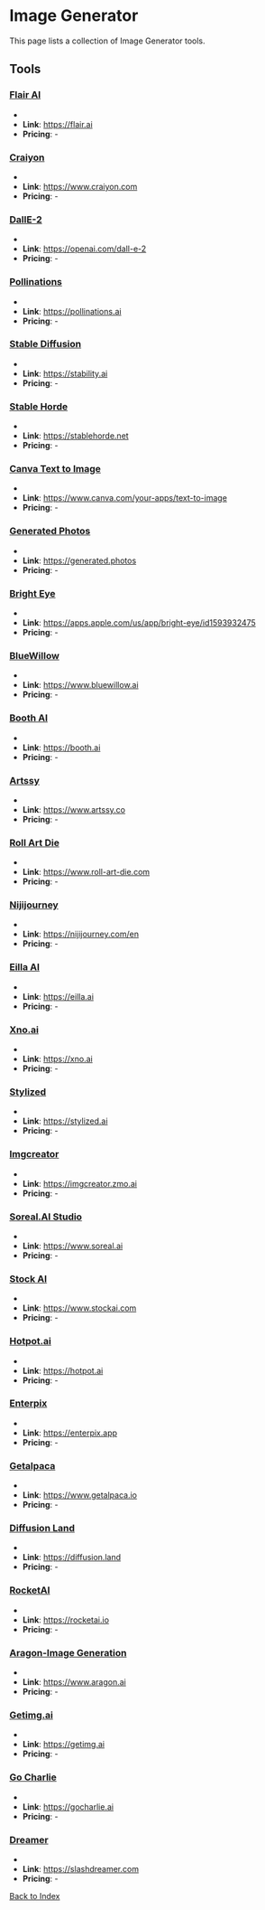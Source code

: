 # Image Generator

This page lists a collection of Image Generator tools.

## Tools

### [Flair AI](https://flair.ai)
-
- **Link**: https://flair.ai
- **Pricing**: -

### [Craiyon](https://www.craiyon.com)
-
- **Link**: https://www.craiyon.com
- **Pricing**: -

### [DallE-2](https://openai.com/dall-e-2)
-
- **Link**: https://openai.com/dall-e-2
- **Pricing**: -

### [Pollinations](https://pollinations.ai)
-
- **Link**: https://pollinations.ai
- **Pricing**: -

### [Stable Diffusion](https://stability.ai)
-
- **Link**: https://stability.ai
- **Pricing**: -

### [Stable Horde](https://stablehorde.net)
-
- **Link**: https://stablehorde.net
- **Pricing**: -

### [Canva Text to Image](https://www.canva.com/your-apps/text-to-image)
-
- **Link**: https://www.canva.com/your-apps/text-to-image
- **Pricing**: -

### [Generated Photos](https://generated.photos)
-
- **Link**: https://generated.photos
- **Pricing**: -

### [Bright Eye](https://apps.apple.com/us/app/bright-eye/id1593932475)
-
- **Link**: https://apps.apple.com/us/app/bright-eye/id1593932475
- **Pricing**: -

### [BlueWillow](https://www.bluewillow.ai)
-
- **Link**: https://www.bluewillow.ai
- **Pricing**: -

### [Booth AI](https://booth.ai)
-
- **Link**: https://booth.ai
- **Pricing**: -

### [Artssy](https://www.artssy.co)
-
- **Link**: https://www.artssy.co
- **Pricing**: -

### [Roll Art Die](https://www.roll-art-die.com)
-
- **Link**: https://www.roll-art-die.com
- **Pricing**: -

### [Nijijourney](https://nijijourney.com/en)
-
- **Link**: https://nijijourney.com/en
- **Pricing**: -

### [Eilla AI](https://eilla.ai)
-
- **Link**: https://eilla.ai
- **Pricing**: -

### [Xno.ai](https://xno.ai)
-
- **Link**: https://xno.ai
- **Pricing**: -

### [Stylized](https://stylized.ai)
-
- **Link**: https://stylized.ai
- **Pricing**: -

### [Imgcreator](https://imgcreator.zmo.ai)
-
- **Link**: https://imgcreator.zmo.ai
- **Pricing**: -

### [Soreal.AI Studio](https://www.soreal.ai)
-
- **Link**: https://www.soreal.ai
- **Pricing**: -

### [Stock AI](https://www.stockai.com)
-
- **Link**: https://www.stockai.com
- **Pricing**: -

### [Hotpot.ai](https://hotpot.ai)
-
- **Link**: https://hotpot.ai
- **Pricing**: -

### [Enterpix](https://enterpix.app)
-
- **Link**: https://enterpix.app
- **Pricing**: -

### [Getalpaca](https://www.getalpaca.io)
-
- **Link**: https://www.getalpaca.io
- **Pricing**: -

### [Diffusion Land](https://diffusion.land)
-
- **Link**: https://diffusion.land
- **Pricing**: -

### [RocketAI](https://rocketai.io)
-
- **Link**: https://rocketai.io
- **Pricing**: -

### [Aragon-Image Generation](https://www.aragon.ai)
-
- **Link**: https://www.aragon.ai
- **Pricing**: -

### [Getimg.ai](https://getimg.ai)
-
- **Link**: https://getimg.ai
- **Pricing**: -

### [Go Charlie](https://gocharlie.ai)
-
- **Link**: https://gocharlie.ai
- **Pricing**: -

### [Dreamer](https://slashdreamer.com)
-
- **Link**: https://slashdreamer.com
- **Pricing**: -


[Back to Index](README.MD)